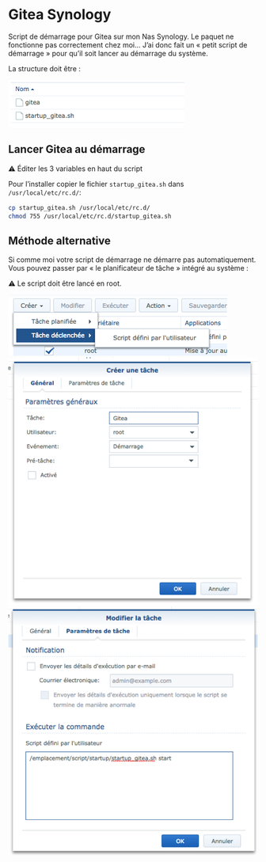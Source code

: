 # Gitea Synology

Script de démarrage pour Gitea sur mon Nas Synology. Le paquet ne fonctionne pas correctement chez moi… J’ai donc fait un « petit script de démarrage » pour qu’il soit lancer au démarrage du système.

La structure doit être :

![structure](./images/structure.png)

## Lancer Gitea au démarrage

⚠️ Éditer les 3 variables en haut du script

Pour l’installer copier le fichier ```startup_gitea.sh``` dans ```/usr/local/etc/rc.d/```:

```sh
cp startup_gitea.sh /usr/local/etc/rc.d/
chmod 755 /usr/local/etc/rc.d/startup_gitea.sh
```

## Méthode alternative

Si comme moi votre script de démarrage ne démarre pas automatiquement. Vous pouvez passer par « le planificateur de tâche » intégré au système :

⚠️ Le script doit être lancé en root.

![creation](./images/creation.png)
![creation2](./images/creation2.png)
![creation3](./images/creation3.png)
